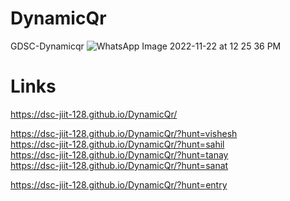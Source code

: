 # DynamicQr
GDSC-Dynamicqr
![WhatsApp Image 2022-11-22 at 12 25 36 PM](https://user-images.githubusercontent.com/67951999/203245687-4fbc2256-d628-4441-b1d4-4a507b3c60a1.jpeg)


# Links
https://dsc-jiit-128.github.io/DynamicQr/

https://dsc-jiit-128.github.io/DynamicQr/?hunt=vishesh <br>
https://dsc-jiit-128.github.io/DynamicQr/?hunt=sahil <br>
https://dsc-jiit-128.github.io/DynamicQr/?hunt=tanay <br>
https://dsc-jiit-128.github.io/DynamicQr/?hunt=sanat <br>

https://dsc-jiit-128.github.io/DynamicQr/?hunt=entry 
